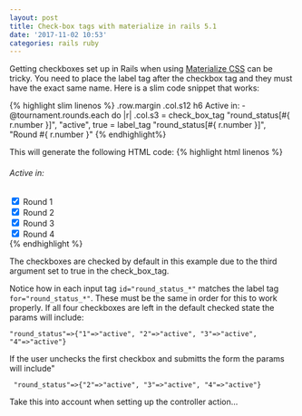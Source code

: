 ```yaml
---
layout: post
title: Check-box tags with materialize in rails 5.1
date: '2017-11-02 10:53'
categories: rails ruby
---
```


Getting checkboxes set up in Rails when using [Materialize CSS][Materialize CSS] can be tricky.  You need to place the label tag after the checkbox tag and they must have the exact same name.  Here is a slim code snippet that works:

{% highlight slim linenos %}
.row.margin
  .col.s12
    h6 Active in:
    - @tournament.rounds.each do |r|
      .col.s3
        = check_box_tag "round_status[#{ r.number }]", "active", true
        = label_tag "round_status[#{ r.number }]", "Round #{ r.number }"
{% endhighlight%}

This will generate the following HTML code:
{% highlight html linenos %}
<div class="col s12">
  <h6>Active in:</h6>
  <div class="col s3">
    <input type="checkbox" name="round_status[1]" id="round_status_1" value="active" checked="checked">
    <label for="round_status_1">Round 1</label>
  </div>
  <div class="col s3">
    <input type="checkbox" name="round_status[2]" id="round_status_2" value="active" checked="checked">
    <label for="round_status_2">Round 2</label>
  </div>
  <div class="col s3">
    <input type="checkbox" name="round_status[3]" id="round_status_3" value="active" checked="checked">
    <label for="round_status_3">Round 3</label>
  </div>
  <div class="col s3">
    <input type="checkbox" name="round_status[4]" id="round_status_4" value="active" checked="checked">
    <label for="round_status_4">Round 4</label>
  </div>
</div>
{% endhighlight %}

The checkboxes are checked by default in this example due to the third argument set to true in the check_box_tag.

Notice how in each input tag ```id="round_status_*"``` matches the label tag ```for="round_status_*"```.  These must be the same in order for this to work properly. If all four checkboxes are left in the default checked state the params will include:
```
"round_status"=>{"1"=>"active", "2"=>"active", "3"=>"active", "4"=>"active"}
```

If the user unchecks the first checkbox and submitts the form the params will include"
```
 "round_status"=>{"2"=>"active", "3"=>"active", "4"=>"active"}
```
Take this into account when setting up the controller action...

[Materialize CSS]: http://materializecss.com/
